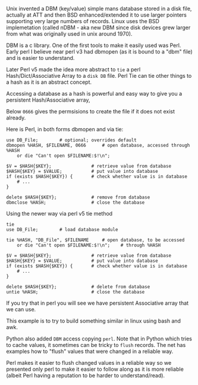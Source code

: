 Unix invented a DBM (key/value) simple mans database stored in a disk file,
actually at ATT and then BSD enhanced/extended it to use larger pointers supporting
very large numbers of records. Linux uses the BSD implemetation (called nDBM - aka 
new DBM since disk devices grew larger from what was originally used in unix around 1970).

DBM is a c library.  One of the first tools to make it easily used was Perl.  Early perl
I believe near perl v3 had dbmopen (as it is bound to a "dbm" file) and is easier to
understand.

Later Perl v5 made the idea more abstract to `tie` a perl Hash/Dict/Associative Array
to a `disk DB` file.  Perl Tie can tie other things to a hash as it is an abstract
concept.

Accessing a database as a hash is powerful and easy way to give you a persistent Hash/Associative array,

Below `0666` gives the permsisions to create the file if it does not exist already.

Here is Perl, in both forms dbmopen and via tie:

```
use DB_File;        # optional; overrides default
dbmopen %HASH, $FILENAME, 0666      # open database, accessed through %HASH
    or die "Can't open $FILENAME:$!\n";

$V = $HASH{$KEY};               # retrieve value from database
$HASH{$KEY} = $VALUE;           # put value into database
if (exists $HASH{$KEY}) {       # check whether value is in database
    # ...
}

delete $HASH{$KEY};             # remove from database
dbmclose %HASH;                 # close the database
```

Using the newer way via perl v5 tie method

```
tie
use DB_File;        # load database module

tie %HASH, "DB_File", $FILENAME     # open database, to be accessed
    or die "Can't open $FILENAME:$!\n";    # through %HASH

$V = $HASH{$KEY};               # retrieve value from database
$HASH{$KEY} = $VALUE;           # put value into database
if (exists $HASH{$KEY}) {       # check whether value is in database
    # ...
}

delete $HASH{$KEY};             # delete from database
untie %HASH;                    # close the database
```

If you try that in perl you will see we have persistent Associative array
that we can use.

This example is to try to build something similar in linux using bash and awk.


Python also added `DBM` access copying `perl`.  Note that in Python which tries
to cache values, it sometimes can be tricky to `flush` records.  The net has
examples how to "flush" values that were changed in a reliable way.

Perl makes it easier to flush changed values in a reliable way so we presented
only perl to make it easier to follow along as it is more reliable (albeit 
Perl having a reputation to be harder to understand/read).

